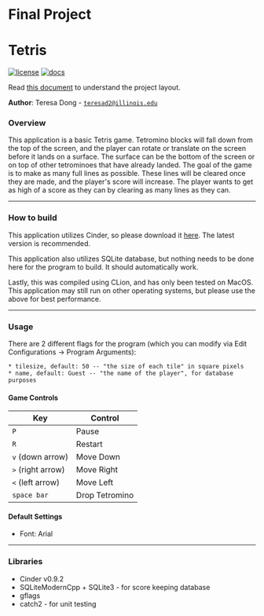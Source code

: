 # Final Project
# Tetris

[![license](https://img.shields.io/badge/license-MIT-green)](LICENSE)
[![docs](https://img.shields.io/badge/docs-yes-brightgreen)](docs/README.md)

Read [this document](https://cliutils.gitlab.io/modern-cmake/chapters/basics/structure.html) to understand the project
layout.

**Author**: Teresa Dong - [`teresad2@illinois.edu`](mailto:teresad2@illinois.edu)

### Overview

This application is a basic Tetris game. Tetromino blocks will fall down from the top of the screen, and the player can 
rotate or translate on the screen before it lands on a surface. The surface can be the bottom of the screen or on top 
of other tetrominoes that have already landed. The goal of the game is to make as many full lines as 
possible. These lines will be cleared once they are made, and the player's score will increase. The player wants to get as high of a score as they can by clearing as many lines as they can.

---
### How to build

This application utilizes Cinder, so please download it [here](https://libcinder.org/download). The latest version is 
recommended.

This application also utilizes SQLite database, but nothing needs to be done here for the program to build. It should 
automatically work.

Lastly, this was compiled using CLion, and has only been tested on MacOS. This application may still run on other 
operating systems, but please use the above for best performance.

___
### Usage

There are 2 different flags for the program (which you can modify via Edit Configurations -> Program Arguments):
    
    * tilesize, default: 50 -- "the size of each tile" in square pixels
    * name, default: Guest -- "the name of the player", for database purposes
    
#### Game Controls
Key | Control
------------ | -------------
`P` | Pause
`R` | Restart
`v` (down arrow) | Move Down
`>` (right arrow) | Move Right
`<` (left arrow) | Move Left
`space bar` | Drop Tetromino

#### Default Settings

* Font: Arial
___
### Libraries

* Cinder v0.9.2
* SQLiteModernCpp + SQLite3 - for score keeping database
* gflags
* catch2 - for unit testing



